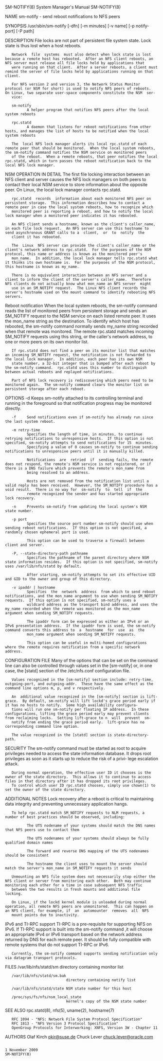 SM-NOTIFY(8)                                                                               System Manager's Manual                                                                               SM-NOTIFY(8)



NAME
       sm-notify - send reboot notifications to NFS peers

SYNOPSIS
       /usr/sbin/sm-notify [-dfn] [-m minutes] [-v name] [-p notify-port] [-P path]

DESCRIPTION
       File locks are not part of persistent file system state.  Lock state is thus lost when a host reboots.

       Network  file  systems  must also detect when lock state is lost because a remote host has rebooted.  After an NFS client reboots, an NFS server must release all file locks held by applications that
       were running on that client.  After a server reboots, a client must remind the server of file locks held by applications running on that client.

       For NFS version 2 and version 3, the Network Status Monitor protocol (or NSM for short) is used to notify NFS peers of reboots.  On Linux, two separate user-space components constitute the NSM  ser‐
       vice:

       sm-notify
              A helper program that notifies NFS peers after the local system reboots

       rpc.statd
              A daemon that listens for reboot notifications from other hosts, and manages the list of hosts to be notified when the local system reboots

       The  local NFS lock manager alerts its local rpc.statd of each remote peer that should be monitored.  When the local system reboots, the sm-notify command notifies the NSM service on monitored peers
       of the reboot.  When a remote reboots, that peer notifies the local rpc.statd, which in turn passes the reboot notification back to the local NFS lock manager.

NSM OPERATION IN DETAIL
       The first file locking interaction between an NFS client and server causes the NFS lock managers on both peers to contact their local NSM service to store information about the  opposite  peer.   On
       Linux, the local lock manager contacts rpc.statd.

       rpc.statd  records  information about each monitored NFS peer on persistent storage.  This information describes how to contact a remote peer in case the local system reboots, how to recognize which
       monitored peer is reporting a reboot, and how to notify the local lock manager when a monitored peer indicates it has rebooted.

       An NFS client sends a hostname, known as the client's caller_name, in each file lock request.  An NFS server can use this hostname to send asynchronous GRANT calls to a  client,  or  to  notify  the
       client it has rebooted.

       The  Linux  NFS server can provide the client's caller_name or the client's network address to rpc.statd.  For the purposes of the NSM protocol, this name or address is known as the monitored peer's
       mon_name.  In addition, the local lock manager tells rpc.statd what it thinks its own hostname is.  For the purposes of the NSM protocol, this hostname is known as my_name.

       There is no equivalent interaction between an NFS server and a client to inform the client of the server's caller_name.  Therefore NFS clients do not actually know what mon_name an NFS server  might
       use in an SM_NOTIFY request.  The Linux NFS client records the server's hostname used on the mount command to identify rebooting NFS servers.

   Reboot notification
       When  the local system reboots, the sm-notify command reads the list of monitored peers from persistent storage and sends an SM_NOTIFY request to the NSM service on each listed remote peer.  It uses
       the mon_name string as the destination.  To identify which host has rebooted, the sm-notify command normally sends my_name string recorded when that  remote  was  monitored.   The  remote  rpc.statd
       matches incoming SM_NOTIFY requests using this string, or the caller's network address, to one or more peers on its own monitor list.

       If rpc.statd does not find a peer on its monitor list that matches an incoming SM_NOTIFY request, the notification is not forwarded to the local lock manager.  In addition, each peer has its own NSM
       state number, a 32-bit integer that is bumped after each reboot by the sm-notify command.  rpc.statd uses this number to distinguish between actual reboots and replayed notifications.

       Part of NFS lock recovery is rediscovering which peers need to be monitored again.  The sm-notify command clears the monitor list on persistent storage after each reboot.

OPTIONS
       -d     Keeps sm-notify attached to its controlling terminal and running in the foreground so that notification progress may be monitored directly.

       -f     Send notifications even if sm-notify has already run since the last system reboot.

       -m retry-time
              Specifies the length of time, in minutes, to continue retrying notifications to unresponsive hosts.  If this option is not specified, sm-notify attempts to send notifications for 15  minutes.
              Specifying a value of 0 causes sm-notify to continue sending notifications to unresponsive peers until it is manually killed.

              Notifications  are  retried  if  sending fails, the remote does not respond, the remote's NSM service is not registered, or if there is a DNS failure which prevents the remote's mon_name from
              being resolved to an address.

              Hosts are not removed from the notification list until a valid reply has been received.  However, the SM_NOTIFY procedure has a void result.  There is no way for  sm-notify  to  tell  if  the
              remote recognized the sender and has started appropriate lock recovery.

       -n     Prevents sm-notify from updating the local system's NSM state number.

       -p port
              Specifies the source port number sm-notify should use when sending reboot notifications.  If this option is not specified, a randomly chosen ephemeral port is used.

              This option can be used to traverse a firewall between client and server.

       -P, --state-directory-path pathname
              Specifies the pathname of the parent directory where NSM state information resides.  If this option is not specified, sm-notify uses /var/lib/nfs/statd by default.

              After starting, sm-notify attempts to set its effective UID and GID to the owner and group of this directory.

       -v ipaddr | hostname
              Specifies  the  network  address  from which to send reboot notifications, and the mon_name argument to use when sending SM_NOTIFY requests.  If this option is not specified, sm-notify uses a
              wildcard address as the transport bind address, and uses the my_name recorded when the remote was monitored as the mon_name argument when sending SM_NOTIFY requests.

              The ipaddr form can be expressed as either an IPv4 or an IPv6 presentation address.  If the ipaddr form is used, the sm-notify command converts this address to  a  hostname  for  use  as  the
              mon_name argument when sending SM_NOTIFY requests.

              This option can be useful in multi-homed configurations where the remote requires notification from a specific network address.

CONFIGURATION FILE
       Many of the options that can be set on the command line can also be controlled through values set in the [sm-notify] or, in one case, the [statd] section of the /etc/nfs.conf configuration file.

       Values recognized in the [sm-notify] section include: retry-time, outgoing-port, and outgoing-addr.  These have the same effect as the command line options m, p, and v respectively.

       An  additional value recognized in the [sm-notify] section is lift-grace.  By default, sm-notify will lift lockd's grace period early if it has no hosts to notify.  Some high availability configura‐
       tions will run one sm-notify per floating IP address.  In these configurations, lifting the grace period early may prevent clients from reclaiming locks.  Setting lift-grace to n  will  prevent  sm-
       notify from ending the grace period early.  lift-grace has no corresponding command line option.

       The value recognized in the [statd] section is state-directory-path.


SECURITY
       The  sm-notify command must be started as root to acquire privileges needed to access the state information database.  It drops root privileges as soon as it starts up to reduce the risk of a privi‐
       lege escalation attack.

       During normal operation, the effective user ID it chooses is the owner of the state directory.  This allows it to continue to access files in that directory after it has dropped its root privileges.
       To control which user ID rpc.statd chooses, simply use chown(1) to set the owner of the state directory.

ADDITIONAL NOTES
       Lock recovery after a reboot is critical to maintaining data integrity and preventing unnecessary application hangs.

       To help rpc.statd match SM_NOTIFY requests to NLM requests, a number of best practices should be observed, including:

              The UTS nodename of your systems should match the DNS names that NFS peers use to contact them

              The UTS nodenames of your systems should always be fully qualified domain names

              The forward and reverse DNS mapping of the UTS nodenames should be consistent

              The hostname the client uses to mount the server should match the server's mon_name in SM_NOTIFY requests it sends

       Unmounting an NFS file system does not necessarily stop either the NFS client or server from monitoring each other.  Both may continue monitoring each other for a time in case subsequent NFS traffic
       between the two results in fresh mounts and additional file locking.

       On Linux, if the lockd kernel module is unloaded during normal operation, all remote NFS peers are unmonitored.  This can happen on an NFS client, for example, if  an  automounter  removes  all  NFS
       mount points due to inactivity.

   IPv6 and TI-RPC support
       TI-RPC  is  a  pre-requisite  for  supporting  NFS  on IPv6.  If TI-RPC support is built into the sm-notify command ,it will choose an appropriate IPv4 or IPv6 transport based on the network address
       returned by DNS for each remote peer.  It should be fully compatible with remote systems that do not support TI-RPC or IPv6.

       Currently, the sm-notify command supports sending notification only via datagram transport protocols.

FILES
       /var/lib/nfs/statd/sm    directory containing monitor list

       /var/lib/nfs/statd/sm.bak
                                directory containing notify list

       /var/lib/nfs/statd/state NSM state number for this host

       /proc/sys/fs/nfs/nsm_local_state
                                kernel's copy of the NSM state number

SEE ALSO
       rpc.statd(8), nfs(5), uname(2), hostname(7)

       RFC 1094 - "NFS: Network File System Protocol Specification"
       RFC 1813 - "NFS Version 3 Protocol Specification"
       OpenGroup Protocols for Interworking: XNFS, Version 3W - Chapter 11

AUTHORS
       Olaf Kirch <okir@suse.de>
       Chuck Lever <chuck.lever@oracle.com>



                                                                                               1 November 2009                                                                                   SM-NOTIFY(8)
